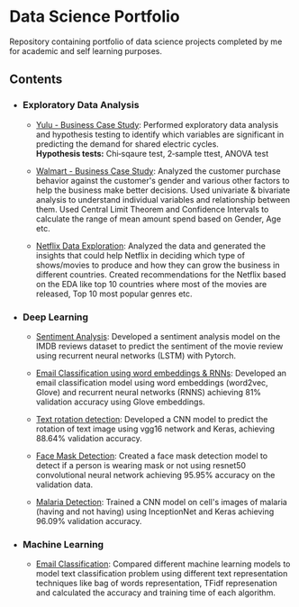 # Data Science Portfolio
Repository containing portfolio of data science projects completed by me for academic and self learning purposes.

## Contents

- ### Exploratory Data Analysis
  - [Yulu - Business Case Study](https://github.com/ankurkumar-ml/data-science-projects/blob/main/notebooks/business-case-yulu-hypothesis-testing.ipynb): 
    Performed exploratory data analysis and hypothesis testing to identify which variables are significant in predicting the demand for shared electric cycles. <br>
  **Hypothesis tests:** Chi‐sqaure test, 2‐sample ttest, ANOVA test
  
  - [Walmart - Business Case Study](https://github.com/ankurkumar-ml/data-science-projects/blob/main/notebooks/walmart-confidence-interval-and-clt.ipynb): Analyzed the customer purchase behavior against the customer's gender
and various other factors to help the business make better decisions.
 Used univariate & bivariate analysis to understand individual variables
and relationship between them. Used Central Limit Theorem and Confidence Intervals to calculate the
range of mean amount spend based on Gender, Age etc.

  - [Netflix Data Exploration](https://github.com/ankurkumar-ml/data-science-projects/blob/main/notebooks/netflix-data-exploration-and-visualisation.ipynb): Analyzed the data and generated the insights that could help Netflix in deciding which type of shows/movies to produce and how they can grow the business in different countries. Created recommendations for the Netflix based on the EDA like top 10
countries where most of the movies are released, Top 10 most popular
genres etc.

- ### Deep Learning
  - [Sentiment Analysis](https://github.com/ankurkumar-ml/data-science-projects/blob/main/notebooks/sentiment-analysis-using-lstm-pytorch.ipynb): Developed a sentiment analysis model on the IMDB reviews dataset to
predict the sentiment of the movie review using recurrent neural
networks (LSTM) with Pytorch.

   - [Email Classification using word embeddings & RNNs](https://github.com/ankurkumar-ml/data-science-projects/blob/main/notebooks/enron-email-classification-using-word-embeddings.ipynb): Developed an email classification model using word embeddings (word2vec, Glove) and recurrent neural networks (RNNS) achieving 81% validation accuracy using Glove embeddings.

  - [Text rotation detection](https://github.com/ankurkumar-ml/data-science-projects/blob/main/notebooks/text-rotation-detection.ipynb): Developed a CNN model to predict the rotation of text image using vgg16 network and Keras, achieving 88.64% validation accuracy.

  - [Face Mask Detection](https://github.com/ankurkumar-ml/data-science-projects/blob/main/notebooks/face-mask-detection.ipynb): Created a face mask detection model to detect if a person is wearing mask or not using resnet50 convolutional neural network achieving 95.95% accuracy on the validation data.

  - [Malaria Detection](https://github.com/ankurkumar-ml/data-science-projects/blob/main/notebooks/detecting-malaria-using-inceptionnet.ipynb): Trained a CNN model on cell's images of malaria (having and not having) using InceptionNet and Keras achieving 96.09% validation accuracy.


- ### Machine Learning
  - [Email Classification](https://github.com/ankurkumar-ml/data-science-projects/blob/main/notebooks/enron-email-classification-using-machine-learning.ipynb): Compared different machine learning models to model text classification problem using different text representation techniques like bag of words representation, TFidf represenation and calculated the accuracy and training time of each algorithm.
